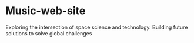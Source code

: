 # Music-web-site
Exploring the intersection of space science and technology. Building future solutions to solve global challenges
